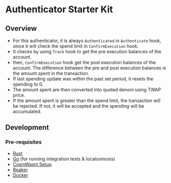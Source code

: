 # Authenticator Starter Kit

## Overview


- For this authenticator, it is always `Authenticated` in `Authenticate` hook, since it will check the spend limit in `ConfirmExecution` hook.
- It checks by using `Track` hook to get the pre execution balances of the account.
- then, `ConfirmExecution` hook get the post execution balances of the account. The difference between the pre and post execution balances is the amount spent in the transaction.
- If last spending update was within the past set period, it resets the spending to 0.
- The amount spent are then converted into quoted denom using TWAP price.
- If the amount spent is greater than the spend limit, the transaction will be rejected. If not, it will be accepted and the spending will be accumulated.

## Development

### Pre-requisites

- [Rust](https://www.rust-lang.org/)
- [Go](https://golang.org/) (for running integration tests & localosmosis)
- [CosmWasm Setup](https://book.cosmwasm.com/setting-up-env.html)
- [Beaker](https://github.com/osmosis-labs/beaker)
- [Docker](https://www.docker.com/)
